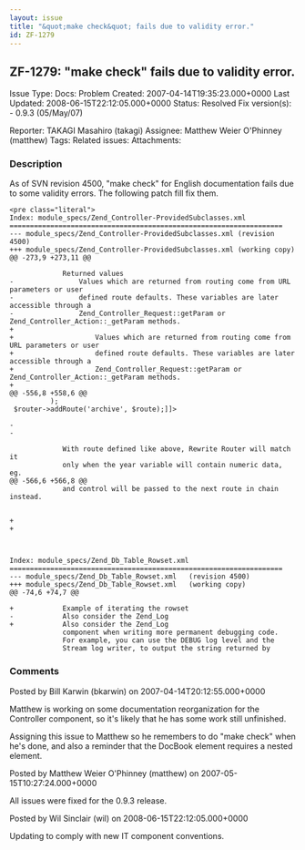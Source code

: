 ```yaml
---
layout: issue
title: "&quot;make check&quot; fails due to validity error."
id: ZF-1279
---
```


ZF-1279: "make check" fails due to validity error.
--------------------------------------------------

 Issue Type: Docs: Problem Created: 2007-04-14T19:35:23.000+0000 Last Updated: 2008-06-15T22:12:05.000+0000 Status: Resolved Fix version(s): - 0.9.3 (05/May/07)
 
 Reporter:  TAKAGI Masahiro (takagi)  Assignee:  Matthew Weier O'Phinney (matthew)  Tags: 
 Related issues: 
 Attachments: 
### Description

As of SVN revision 4500, "make check" for English documentation fails due to some validity errors. The following patch fill fix them.

 
    <pre class="literal">
    Index: module_specs/Zend_Controller-ProvidedSubclasses.xml
    ===================================================================
    --- module_specs/Zend_Controller-ProvidedSubclasses.xml (revision 4500)
    +++ module_specs/Zend_Controller-ProvidedSubclasses.xml (working copy)
    @@ -273,9 +273,11 @@
     
                 Returned values
    -                Values which are returned from routing come from URL parameters or user 
    -                defined route defaults. These variables are later accessible through a 
    -                Zend_Controller_Request::getParam or Zend_Controller_Action::_getParam methods.
    +                
    +                    Values which are returned from routing come from URL parameters or user 
    +                    defined route defaults. These variables are later accessible through a 
    +                    Zend_Controller_Request::getParam or Zend_Controller_Action::_getParam methods.
    +                
    @@ -556,8 +558,6 @@
              );
     $router->addRoute('archive', $route);]]>
     
    -        
    -
             
                 With route defined like above, Rewrite Router will match it 
                 only when the year variable will contain numeric data, eg. 
    @@ -566,6 +566,8 @@
                 and control will be passed to the next route in chain instead.
             
     
    +        
    +
                     
     
             
    Index: module_specs/Zend_Db_Table_Rowset.xml
    ===================================================================
    --- module_specs/Zend_Db_Table_Rowset.xml   (revision 4500)
    +++ module_specs/Zend_Db_Table_Rowset.xml   (working copy)
    @@ -74,6 +74,7 @@
             
    +            Example of iterating the rowset
    -            Also consider the Zend_Log
    +            Also consider the Zend_Log
                 component when writing more permanent debugging code.
                 For example, you can use the DEBUG log level and the
                 Stream log writer, to output the string returned by


 

 

### Comments

Posted by Bill Karwin (bkarwin) on 2007-04-14T20:12:55.000+0000

Matthew is working on some documentation reorganization for the Controller component, so it's likely that he has some work still unfinished.

Assigning this issue to Matthew so he remembers to do "make check" when he's done, and also a reminder that the DocBook element requires a nested element.

 

 

Posted by Matthew Weier O'Phinney (matthew) on 2007-05-15T10:27:24.000+0000

All issues were fixed for the 0.9.3 release.

 

 

Posted by Wil Sinclair (wil) on 2008-06-15T22:12:05.000+0000

Updating to comply with new IT component conventions.

 

 